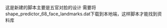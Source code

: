 <!--
 * @Author: twjohnsontsai twjohnsontsai@icloud.com
 * @Date: 2023-04-01 10:08:32
 * @LastEditors: twjohnsontsai twjohnsontsai@icloud.com
 * @LastEditTime: 2023-04-05 14:04:41
 * @FilePath: /talk/README.md
 * @Description: 这是默认设置,请设置`customMade`, 打开koroFileHeader查看配置 进行设置: https://github.com/OBKoro1/koro1FileHeader/wiki/%E9%85%8D%E7%BD%AE
-->
这是新建的脚本主要是五官对脸的设计
需要将shape_predictor_68_face_landmarks.dat下载到本地端，这样脚本才能找到资料库